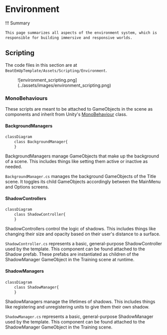 # Environment

!!! Summary

    This page summarizes all aspects of the environment system, which is responsible for building immersive and responsive worlds.

## Scripting

The code files in this section are at `BeatEmUpTemplate/Assets/Scripting/Environment`.

<figure markdown="span">
    ![environment_scripting.png](../assets/images/environment_scripting.png)
</figure>

### MonoBehaviours

These scripts are meant to be attached to GameObjects in the scene as components and inherit from Unity's [MonoBehaviour](https://docs.unity3d.com/6000.0/Documentation/Manual/class-MonoBehaviour.html) class.

#### BackgroundManagers

``` mermaid
classDiagram
    class BackgroundManager{
    }
```

BackgroundManagers manage GameObjects that make up the background of a scene. This includes things like setting them active or inactive as needed.

`BackgroundManager.cs` manages the background GameObjects of the Title scene. It toggles its child GameObjects accordingly between the MainMenu and Options screens.

#### ShadowControllers

``` mermaid
classDiagram
    class ShadowController{
    }
```

ShadowControllers control the logic of shadows. This includes things like changing their size and opacity based on their user's distance to a surface.

`ShadowController.cs` represents a basic, general-purpose ShadowController used by the template. This component can be found attached to the Shadow prefab. These prefabs are instantiated as children of the ShadowManager GameObject in the Training scene at runtime.

#### ShadowManagers

``` mermaid
classDiagram
    class ShadowManager{
    }
```

ShadowManagers manage the lifetimes of shadows. This includes things like registering and unregistering units to give them their own shadow.

`ShadowManager.cs` represents a basic, general-purpose ShadowManager used by the template. This component can be found attached to the ShadowManager GameObject in the Training scene.